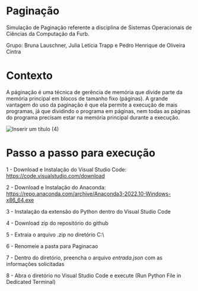 # Paginação
Simulação de Paginação referente a disciplina de Sistemas Operacionais de Ciências da Computação da Furb.

Grupo: Bruna Lauschner, Julia Letícia Trapp e Pedro Henrique de Oliveira Cintra

# Contexto
A páginação é uma técnica de gerência de memória que divide parte da memória principal em blocos de tamanho fixo (páginas). A grande vantagem do uso da paginação é que ela permite a execução de mais programas, já que dividindo o programa em páginas, nem todas as páginas do programa precisam estar na memória principal durante a execução.

![Inserir um título (4)](https://github.com/julialtr/Paginacao/assets/58483640/fcbc5559-d5b5-439c-9380-6700f1205a91)

# Passo a passo para execução

1 - Download e Instalação do Visual Studio Code: https://code.visualstudio.com/download

2 - Download e Instalação do Anaconda: https://repo.anaconda.com/archive/Anaconda3-2022.10-Windows-x86_64.exe

3 - Instalação da extensão do Python dentro do Visual Studio Code

4 - Download zip do repositório do github

5 - Extraia o arquivo .zip no diretório C:\

6 - Renomeie a pasta para Paginacao

7 - Dentro do diretório, preencha o arquivo _entrada.json_ com as informações solicitadas

8 - Abra o diretório no Visual Studio Code e execute (Run Python File in Dedicated Terminal)
